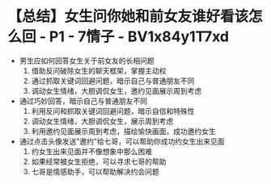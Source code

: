 # 【总结】女生问你她和前女友谁好看该怎么回 - P1 - 7情子 - BV1x84y1T7xd

-   男生应如何回答女生关于前女友的长相问题
    1.  借助反问破除女生的聊天框架，掌握主动权
    2.  通过抓取关键词回避问题，暗示自己与普通朋友不同
    3.  调动女生情绪，大胆调侃女生，邀约见面展示周到考虑
-   通过巧妙回答，暗示自己与普通朋友不同
    1.  利用反问和抓取关键词回避问题，暗示自信和特殊性
    2.  调动女生情绪，大胆调侃女生，展示周到考虑
    3.  利用邀约见面展示周到考虑，描绘愉快画面，成功邀约女生
-   通过点击头像发送"邀约"给七哥，可以帮助你成功约女生出来见面
    1.  约女生出来见面并不像想象中那么困难
    2.  如果经常被女生拒绝，可以寻求七哥的帮助
    3.  七哥是情感助手，可以帮助解决约会问题